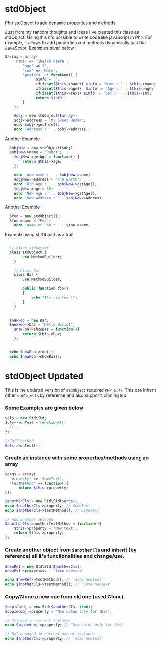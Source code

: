 stdObject
=========

Php stdObject to add dynamic properties and methods

Just from my random thoughts and ideas I've created this class as stdObject. Using this it's possible to write code like javaScript in Php. For example, it allows to add properties and methods dynamically just like JavaScript. Examples given below :

```PHP
$array = array(
    'name' => 'Sheikh Heera',
		'age' => 35,
		'sex' => 'Male',
		'getInfo' => function() {
			  $info = '';
			  if(isset($this->name)) $info = 'Name : ' . $this->name;
			  if(isset($this->age))  $info .= 'Age : ' . $this->age;
			  if(isset($this->sex)) $info .= 'Sex : ' . $this->sex;
			  return $info;
		}
	);

	$obj = new stdObject($array);
	$obj->address = 'My Sweet Home!';
	echo $obj->getInfo();
	echo 'Address : ' . $obj->address;
```

Another Example  
```PHP
  $objNew = new stdObject($obj);
  $objNew->name = 'Robot';
	$objNew->getAge = function() {
		return $this->age;
	};
  
	echo 'New name : ' . $objNew->name;
	$objNew->address = "The Earth";
	echo 'Old Age : ' . $objNew->getAge();
	$objNew->age = 30;
	echo 'New Age : ' . $objNew->getAge();
	echo 'New Address : ' . $objNew->address;
```

Another Example
```PHP
  $foo = new stdObject();
  $foo->name = "Foo";
	echo 'Name of Foo : ' . $foo->name;
```

Example using stdObject as a trait
```PHP

  // Class stdObject
  class stdObject {
		use MethodBuilder;
	}

	// Class bar
	class Bar {
		use MethodBuilder;

		public function foo()
		{
			echo "I'm new foo !";
		}
	}
  
  
  $newFoo = new Bar;
  $newFoo->baz = "Hello World!";
	$newFoo->showBaz = function(){
		return $this->baz;
	};
  
  
  echo $newFoo->foo();
  echo $newFoo->showBaz();
```
stdObject Updated
=================
This is the updated version of <code>stdObject</code> required <code>PHP 5.4+</code>. This can inherit other <code>stdObjects</code> by reference and also supports cloning too.

### Some Examples are given below
```PHP
$cls = new Std\Std;
$cls->runTest = function(){
  //...
};
  
//Call Method
$cls->runTest();
```
### Create an instance with some properties/methods using an array
```PHP
$args = array(
  'property' => 'SomeText',
  'testMethod' => function(){
	  return $this->property;
});

$anotherCls = new Std\Std($args);
echo $anotherCls->property; // SomeText
echo $anotherCls->testMethod(); // SomeText

// Add another methopd
$anotherCls->anotherTestMethod = function(){
    $this->property = 'New text';
 	return $this->property;
};
```
### Create another object from <code>$anotherCls</code> and inherit (by reference) all it's functionalities and change/use.
```PHP
$newRef = new Std\Std($anotherCls);
$newRef->properties = 'Some newtext'

echo $newRef->testMethod(); // 'Some newtext'
echo $anotherCls->testMethod(); // 'Some newtext'
 ```
### Copy/Clone a new one from old one (used Clone)
```PHP
$copiedobj = new Std($anotherCls. true);
$copiedobj->property = 'New value only for this';

// Changed in current instance
echo $copiedobj->property; // 'New value only for this'

// Not changed in current parent instance
echo $anotherCls->property; // 'Some newtext'
```
